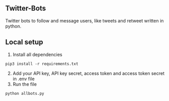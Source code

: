 ## Twitter-Bots
Twitter bots to follow and message users, like tweets and retweet written in python.

## Local setup
1. Install all dependencies
```
pip3 install -r requirements.txt
```

2. Add your API key, API key secret, access token and access token secret in .env file
3. Run the file
```
python allbots.py
```
